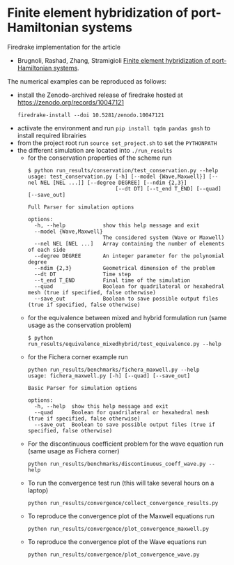 # Finite element hybridization of port-Hamiltonian systems
Firedrake implementation for the article 
* Brugnoli, Rashad, Zhang, Stramigioli [Finite element hybridization of port-Hamiltonian systems](https://arxiv.org/abs/2302.06239).

The numerical examples can be reproduced as follows:
* install the Zenodo-archived release of firedrake hosted at https://zenodo.org/records/10047121
  ```
  firedrake-install --doi 10.5281/zenodo.10047121
  ```
* actiivate the environment and run ```pip install tqdm pandas gmsh``` to install required librairies
* from the project root run ```source set_project.sh``` to set the ```PYTHONPATH```
* the different simulation are located into ```./run_results```
  * for the conservation properties of the scheme run
    ```
    $ python run_results/conservation/test_conservation.py --help
    usage: test_conservation.py [-h] [--model {Wave,Maxwell}] [--nel NEL [NEL ...]] [--degree DEGREE] [--ndim {2,3}]
                                [--dt DT] [--t_end T_END] [--quad] [--save_out]
    
    Full Parser for simulation options
    
    options:
      -h, --help            show this help message and exit
      --model {Wave,Maxwell}
                            The considered system (Wave or Maxwell)
      --nel NEL [NEL ...]   Array containing the number of elements of each side
      --degree DEGREE       An integer parameter for the polynomial degree
      --ndim {2,3}          Geometrical dimension of the problem
      --dt DT               Time step
      --t_end T_END         Final time of the simulation
      --quad                Boolean for quadrilateral or hexahedral mesh (true if specified, false otherwise)
      --save_out            Boolean to save possible output files (true if specified, false otherwise)
    ```
  * for the equivalence between mixed and hybrid formulation run (same usage as the conservation problem)
    ```
    $ python run_results/equivalence_mixedhybrid/test_equivalence.py --help
    ```
  * for the Fichera corner example run
    ```  
    python run_results/benchmarks/fichera_maxwell.py --help
    usage: fichera_maxwell.py [-h] [--quad] [--save_out]
    
    Basic Parser for simulation options
    
    options:
      -h, --help  show this help message and exit
      --quad      Boolean for quadrilateral or hexahedral mesh (true if specified, false otherwise)
      --save_out  Boolean to save possible output files (true if specified, false otherwise)
    ```
  * For the discontinuous coefficient problem for the wave equation run (same usage as Fichera corner)
    ```
    python run_results/benchmarks/discontinuous_coeff_wave.py --help
    ```
  * To run the convergence test run (this will take several hours on a laptop)
    ```
    python run_results/convergence/collect_convergence_results.py
    ```
  * To reproduce the convergence plot of the Maxwell equations run
    ```
    python run_results/convergence/plot_convergence_maxwell.py
    ```
  * To reproduce the convergence plot of the Wave equations run
    ```
    python run_results/convergence/plot_convergence_wave.py
    ```
    
